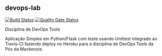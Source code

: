 ## devops-lab

[![Build Status](https://travis-ci.com/paahparadela/devops-lab.svg?branch=main)](https://travis-ci.com/paahparadela/devops-lab)
[![Quality Gate Status](https://sonarcloud.io/api/project_badges/measure?project=paahparadela&metric=alert_status)](https://sonarcloud.io/dashboard?id=paahparadela)

Disciplina de DevOps Tools

Aplicação Simples em Python/Flask com teste usando Unittest integrado ao Travis-CI fazendo deploy no Heroku para a disciplina de DevOps Tools da Pós da Mackenzie.
